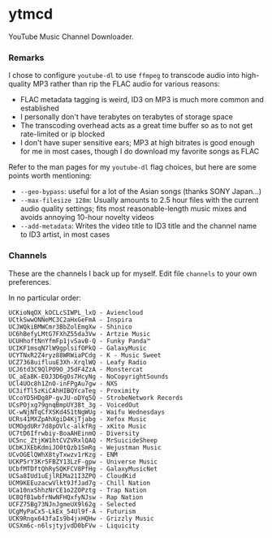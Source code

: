 # ytmcd
YouTube Music Channel Downloader.

### Remarks

I chose to configure `youtube-dl` to use `ffmpeg` to transcode audio into high-quality MP3 rather than rip the FLAC audio for various reasons:

* FLAC metadata tagging is weird, ID3 on MP3 is much more common and established
* I personally don't have terabytes on terabytes of storage space
* The transcoding overhead acts as a great time buffer so as to not get rate-limited or ip blocked 
* I don't have super sensitive ears; MP3 at high bitrates is good enough for me in most cases, though I do download my favorite songs as FLAC

Refer to the man pages for my `youtube-dl` flag choices, but here are some points worth mentioning:

* `--geo-bypass`: useful for a lot of the Asian songs (thanks SONY Japan...)
* `--max-filesize 128m`: Usually amounts to 2.5 hour files with the current audio quality settings; fits most reasonable-length music mixes and avoids annoying 10-hour novelty videos
* `--add-metadata`: Writes the video title to ID3 title and the channel name to ID3 artist, in most cases


### Channels

These are the channels I back up for myself. Edit file `channels` to your own preferences.

In no particular order:

```
UCKioNqOX_kOCLcSIWPL_lxQ - Aviencloud
UCtkSwwONNeMC3C2aHxGeFmA - Inspira
UCJWQkiBMWCmr3BbZolEmgXw - Shinico
UC6hBefyLMtG7FXhZ55da3Vw - Artzie Music
UCUHhoftNnYfmFp1jvSavB-Q - Funky Panda™
UCIKF1msqN7lW9gplsifOPkQ - GalaxyMusic
UCYTNxR2Z4ryz88WRWiaPCdg - K - Music Sweet
UCZ7368uifluuE3Xh-XrqlWQ - Leafy Radio
UCJ6td3C9QlPO9O_J5dF4ZzA - Monstercat
UC_aEa8K-EOJ3D6gOs7HcyNg - NoCopyrightSounds
UCl4UOc8h1ZnO-inFPgAu7gw - NXS
UC3ifTl5zKiCAhHIBQYcaTeg - Proximity
UCcoYD5HDg8P-gvJU-oDYq5Q - StrobeNetwork Records
UCsPOjxg79gnqBmpUY38t_3g - VoicedOut
UC-wNjNTqCfXSKd4S1tNgWUg - Waifu Wednesdays
UCRs41MXZpAhXgiD4KjTjabg - Xefox Music
UCMOgdURr7d8pOVlc-alkfRg - xKito Music
UC7tD6Ifrwbiy-BoaAHEinmQ - Diversity
UC5nc_ZtjKW1htCVZVRxlQAQ - MrSuicideSheep
UCbKJXEbKdmiJO0tQzb1SmRg - Wejustman Music
UCvOGElQWhX8tyTxwzv1rKzg - ENM
UCKP5rY3Kr5FBZY13LzF-gpw - Universe Music
UCbfMTDftQhRySQKFCV8PfHg - GalaxyMusicNet
UCSa8IUd1uEjlREMa21I3ZPQ - CloudKid
UCM9KEEuzacwVlkt9JfJad7g - Chill Nation
UCa10nxShhzNrCE1o2ZOPztg - Trap Nation
UC8QfB1wbfrNwNFHQxfyNJsw - Rap Nation
UCFZ75Bg73NJnJgmeUX9l62g - Selected
UCgMyPaCx5-LkEx_54Ul9f-A - Futurism
UCK9Rngx643faIs9b4jxHQHw - Grizzly Music
UCSXm6c-n6lsjtyjvdD0bFVw - Liquicity
```
